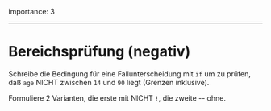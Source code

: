 importance: 3

---

# Bereichsprüfung (negativ)

Schreibe die Bedingung für eine Fallunterscheidung mit `if` um zu prüfen, daß `age` NICHT zwischen `14` und `90` liegt (Grenzen inklusive).

Formuliere 2 Varianten, die erste mit NICHT `!`, die zweite -- ohne.
